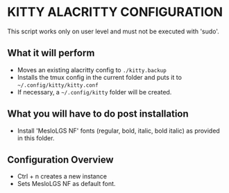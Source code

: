KITTY ALACRITTY CONFIGURATION
=============================

This script works only on user level and must not be executed with 'sudo'.

## What it will perform
* Moves an existing alacritty config to `./kitty.backup`
* Installs the tmux config in the current folder and puts it to `~/.config/kitty/kitty.conf`
* If necessary, a `~/.config/kitty` folder will be created.

## What you will have to do post installation
* Install 'MesloLGS NF' fonts (regular, bold, italic, bold italic) as provided in this folder.

## Configuration Overview
* Ctrl + n creates a new instance
* Sets MesloLGS NF as default font.
